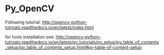 # Py_OpenCV

Following tutorial:
http://opencv-python-tutroals.readthedocs.io/en/latest/index.html

for tools installation see:
http://opencv-python-tutroals.readthedocs.io/en/latest/py_tutorials/py_setup/py_table_of_contents_setup/py_table_of_contents_setup.html#py-table-of-content-setup
